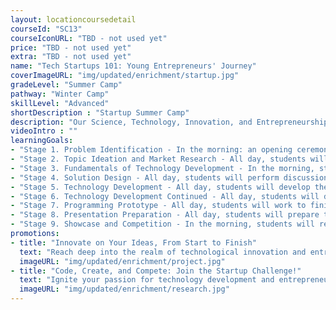 ```yaml
---
layout: locationcoursedetail
courseId: "SC13"
courseIconURL: "TBD - not used yet"
price: "TBD - not used yet"
extra: "TBD - not used yet"
name: "Tech Startups 101: Young Entrepreneurs' Journey"
coverImageURL: "img/updated/enrichment/startup.jpg"
gradeLevel: "Summer Camp"
pathway: "Winter Camp"
skillLevel: "Advanced"
shortDescription : "Startup Summer Camp"
description: "Our Science, Technology, Innovation, and Entrepreneurship Summer Camp aims to guide students from start to finish. Students will learn the process by which many startup companies get their ideas, from identifying the problem's points, to the whole process of technology development, and lastly finalizing an entrepreneurial prototype. This camp course will allow students to create their projects and be fully prepared to participate in the competition!"
videoIntro : ""
learningGoals:
- "Stage 1. Problem Identification - In the morning: an opening ceremony, mentor introduction, team formation. In the afternoon, students will identify and discuss current trending issues in the social and technological fields and consider entrepreneurial opportunities."
- "Stage 2. Topic Ideation and Market Research - All day, students will perform project ideation with their team, conduct market research and analyze requirements, and then begin initial solution development"
- "Stage 3. Fundamentals of Technology Development - In the morning, students will begin basic programming and product design. In the afternoon, students will begin training and practicing the skills required for their project. In the evening, students will discuss their project plan."
- "Stage 4. Solution Design - All day, students will perform discussion, design, and finalization of their project plans, begin designing their prototype, and discuss their plans with a mentor."
- "Stage 5. Technology Development - All day, students will develop their project with the skills they learned and get feedback from their mentors as they go along."
- "Stage 6. Technology Development Continued - All day, students will develop their project with the skills they learned and get feedback from their mentors as they go along."
- "Stage 7. Programming Prototype - All day, students will work to finish their prototype and perform testing and optimization to deliver their product."
- "Stage 8. Presentation Preparation - All day, students will prepare their project presentation and competition materials, as well as rehearse their presentation."
- "Stage 9. Showcase and Competition - In the morning, students will rehearse and finalize their presentation. In the afternoon, students will present their projects and we will conduct an awards ceremony for outstanding projects."
promotions:
- title: "Innovate on Your Ideas, From Start to Finish"
  text: "Reach deep into the realm of technological innovation and entrepreneurship! From identifying social problems that you could solve using technology, to building prototypes, your entrepreneurial journey is about to begin!"
  imageURL: "img/updated/enrichment/project.jpg"
- title: "Code, Create, and Compete: Join the Startup Challenge!"
  text: "Ignite your passion for technology development and entrepreneurship by learning the fundamentals of programming, designing a product, and presenting your startup prototype in a short time frame."
  imageURL: "img/updated/enrichment/research.jpg"
---
```

